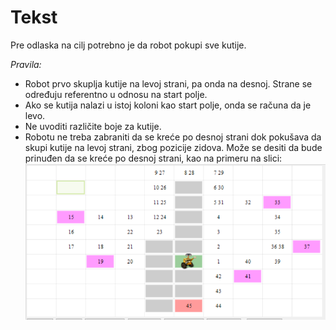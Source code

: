 <h1> Tekst </h1>
<p> Pre odlaska na cilj potrebno je da robot pokupi sve kutije. 
</p>
<p>
<i> Pravila: </i>
<ul>
<li> Robot prvo skuplja kutije na levoj strani, pa onda na desnoj. Strane se određuju referentno u odnosu na start polje. </li>
<li> Ako se kutija nalazi u istoj koloni kao start polje, onda se računa da je levo. </li>
<li> Ne uvoditi različite boje za kutije. </li>
<li> Robotu ne treba zabraniti da se kreće po desnoj strani dok pokušava da skupi kutije na levoj strani, zbog pozicije zidova. 
Može se desiti da bude prinuđen da se kreće po desnoj strani, kao na primeru na slici:
<img src = "https://github.com/milicat228/ORI/blob/master/Pretrage/LevoPaDesno/kretanjePrimer.PNG" height = 250px>
</li>
</ul>
</p>
